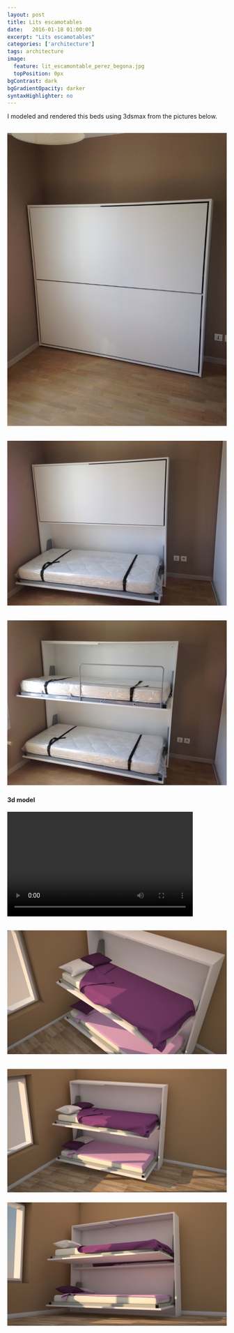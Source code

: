 ```yaml
---
layout: post
title: Lits escamotables
date:   2016-01-18 01:00:00
excerpt: "Lits escamotables"
categories: ['architecture']
tags: architecture
image:
  feature: lit_escamontable_perez_begona.jpg
  topPosition: 0px
bgContrast: dark
bgGradientOpacity: darker
syntaxHighlighter: no
---
```


I modeled and rendered this beds using 3dsmax from the pictures below.

![alt text](/assets/images/hero/nono1.jpg "Lits escamotables")
---
![alt text](/assets/images/hero/nono2.jpg "Lits escamotables")
--- 
![alt text](/assets/images/hero/nono3.jpg "Lits escamotables")
---


<!-- <embed src="/assets/images/hero/lit_esca_begona_perez.mp4" width="426" height="240" loop="1"> </embed> -->

<!-- <p>
      <iframe  id="player_1" src="/assets/images/hero/lit_esca_begona_perez.mp4" autoplay controls width="426" height="240" frameborder="0" webkitAllowFullScreen mozallowfullscreen allowFullScreen loop></iframe>
</p> -->

<h4>3d model</h4>


<p>
<video width="426" height="240" autoplay controls loop>
  <source src="/assets/images/hero/lit_esca_begona_perez.mp4" type="video/mp4">
Sorry, your browser doesn't support embedded videos, 
  but don't worry, you can <a href="/assets/images/hero/lit_esca_begona_perez.mp4">download it</a>
  and watch it with your favorite video player!

</video>
</p>

 ![alt text](/assets/images/hero/lit_escamontableZoom.jpg "Lits escamotables")
---
![alt text](/assets/images/hero/lit_escamontable_perez_begona.jpg "Lits escamotables")
--- 
![alt text](/assets/images/hero/lit_escamontable_perez_begona_2.jpg "Lits escamotables")







